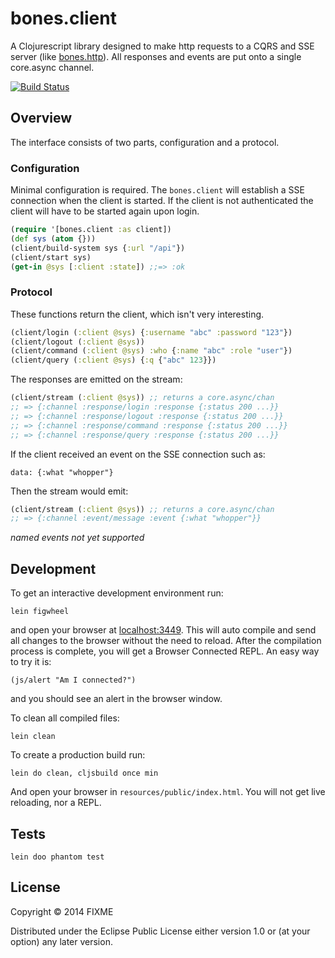 # bones.client

A Clojurescript library designed to make http requests to a CQRS and SSE server
(like [bones.http](https://github.com/teaforthecat/bones-http)).
All responses and events are put onto a single core.async channel. 

[![Build Status](https://travis-ci.org/teaforthecat/bones-client.svg?branch=master)](https://travis-ci.org/teaforthecat/bones-client)

## Overview

The interface consists of two parts, configuration and a protocol.

### Configuration

Minimal configuration is required. The `bones.client` will establish a SSE connection
when the client is started. If the client is not authenticated the
client will have to be started again upon login. 

```clojure
(require '[bones.client :as client])
(def sys (atom {}))
(client/build-system sys {:url "/api"})
(client/start sys)
(get-in @sys [:client :state]) ;;=> :ok
```


### Protocol

These functions return the client, which isn't very interesting.

```clojure
(client/login (:client @sys) {:username "abc" :password "123"})
(client/logout (:client @sys))
(client/command (:client @sys) :who {:name "abc" :role "user"})
(client/query (:client @sys) {:q {"abc" 123}})
```

The responses are emitted on the stream:

```clojure
(client/stream (:client @sys)) ;; returns a core.async/chan
;; => {:channel :response/login :response {:status 200 ...}}
;; => {:channel :response/logout :response {:status 200 ...}}
;; => {:channel :response/command :response {:status 200 ...}}
;; => {:channel :response/query :response {:status 200 ...}}
```

If the client received an event on the SSE connection such as:

```
data: {:what "whopper"}
```

Then the stream would emit: 

```clojure
(client/stream (:client @sys)) ;; returns a core.async/chan
;; => {:channel :event/message :event {:what "whopper"}}
```

_named events not yet supported_

## Development

To get an interactive development environment run:

    lein figwheel

and open your browser at [localhost:3449](http://localhost:3449/).
This will auto compile and send all changes to the browser without the
need to reload. After the compilation process is complete, you will
get a Browser Connected REPL. An easy way to try it is:

    (js/alert "Am I connected?")

and you should see an alert in the browser window.

To clean all compiled files:

    lein clean

To create a production build run:

    lein do clean, cljsbuild once min

And open your browser in `resources/public/index.html`. You will not
get live reloading, nor a REPL. 


## Tests

    lein doo phantom test

## License

Copyright © 2014 FIXME

Distributed under the Eclipse Public License either version 1.0 or (at your option) any later version.
